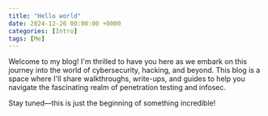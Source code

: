```yaml
---
title: "Hello world"
date: 2024-12-26 00:00:00 +0000
categories: [Intro]
tags: [Me]
---
```


Welcome to my blog! I'm thrilled to have you here as we embark on this journey into the world of cybersecurity, hacking, and beyond. This blog is a space where I'll share walkthroughs, write-ups, and guides to help you navigate the fascinating realm of penetration testing and infosec.

Stay tuned—this is just the beginning of something incredible!
